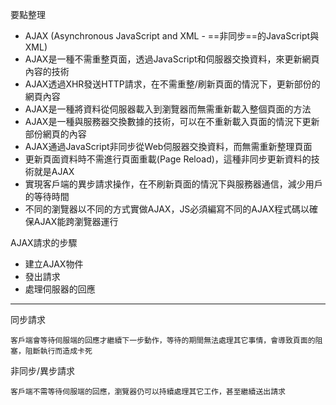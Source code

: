 要點整理
- AJAX (Asynchronous JavaScript and XML - ==非同步==的JavaScript與XML)
- AJAX是一種不需重整頁面，透過JavaScript和伺服器交換資料，來更新網頁內容的技術
- AJAX透過XHR發送HTTP請求，在不需重整/刷新頁面的情況下，更新部份的網頁內容
- AJAX是一種將資料從伺服器載入到瀏覽器而無需重新載入整個頁面的方法
- AJAX是一種與服務器交換數據的技術，可以在不重新載入頁面的情況下更新部份網頁的內容
- AJAX通過JavaScript非同步從Web伺服器交換資料，而無需重新整理頁面
- 更新頁面資料時不需進行頁面重載(Page Reload)，這種非同步更新資料的技術就是AJAX
- 實現客戶端的異步請求操作，在不刷新頁面的情況下與服務器通信，減少用戶的等待時間
- 不同的瀏覽器以不同的方式實做AJAX，JS必須編寫不同的AJAX程式碼以確保AJAX能跨瀏覽器運行

AJAX請求的步驟
* 建立AJAX物件
* 發出請求
* 處理伺服器的回應

---

同步請求
```
客戶端會等待伺服端的回應才繼續下一步動作，等待的期間無法處理其它事情，會導致頁面的阻塞，阻斷執行而造成卡死
```

非同步/異步請求
```
客戶端不需等待伺服端的回應，瀏覽器仍可以持續處理其它工作，甚至繼續送出請求
```
